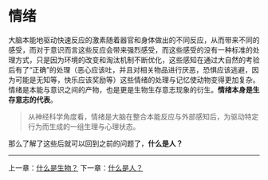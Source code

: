 # 情绪
大脑本能地驱动快速反应的激素随着器官和身体做出的不同反应，从而带来不同的感受，而对于意识而言这些反应会带来强烈感受，而这些感受的没有一种标准的处理方式，只是因为环境的改变和淘汰机制不断优化，这些感知在通过大自然的考验后有了“正确”的处理（恶心应该吐，并且对相关物品进行厌恶，恐惧应该逃避，因为可能是无知等，快乐应该奖励等）这些情绪的处理与记忆使动物变得更加复杂。情绪是本能与意识之间的产物，也是更是生物生存意志现象的衍生。**情绪本身是生存意志的代表**。

> 从神经科学角度看，情绪是大脑在整合本能反应与外部感知后，为驱动特定行为而生成的一组生理与心理状态。

那么了解了这些后就可以回到之前的问题了，**什么是人？**

----
上一章：[什么是生物？](什么是生物.md)
下一章：[什么是人？](什么是人.md)

